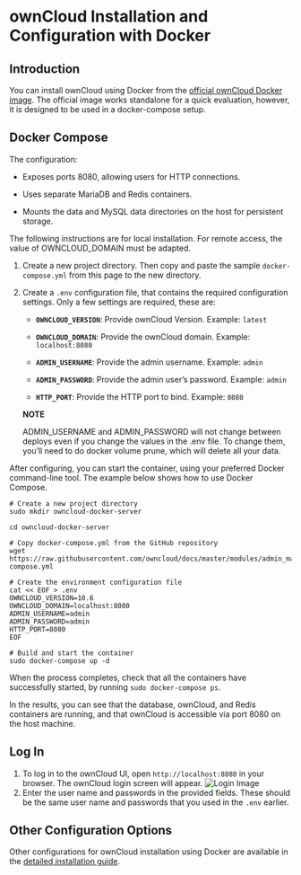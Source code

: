 # ownCloud Installation and Configuration with Docker 

## Introduction  

You can install ownCloud using Docker from the [official ownCloud Docker image](https://hub.docker.com/r/owncloud/server/tags/ "official ownCloud Docker image"). The official image works standalone for a quick evaluation, however, it is designed to be used in a docker-compose setup.  


## Docker Compose  

The configuration:

* Exposes ports 8080, allowing users for HTTP connections.

* Uses separate MariaDB and Redis containers.

* Mounts the data and MySQL data directories on the host for persistent storage.  

The following instructions are for local installation. For remote access, the value of OWNCLOUD_DOMAIN must be adapted.

1. Create a new project directory. Then copy and paste the sample `docker-compose.yml` from this page to the new directory.

2. Create a `.env` configuration file, that contains the required configuration settings. Only a few settings are required, these are:  

    * **`OWNCLOUD_VERSION`**: Provide ownCloud Version. Example: `latest`  

    * **`OWNCLOUD_DOMAIN`**: Provide the ownCloud domain. Example: `localhost:8080`  

    * **`ADMIN_USERNAME`**: Provide the admin username. Example: `admin`  

    * **`ADMIN_PASSWORD`**: Provide the admin user’s password. Example: `admin`  

    * **`HTTP_PORT`**: Provide the HTTP port to bind. Example: `8080`  

    **NOTE**  

    ADMIN_USERNAME and ADMIN_PASSWORD will not change between deploys even if you change the values in the .env 
    file. To change them, you’ll need to do docker volume prune, which will delete all your data.  

After configuring, you can start the container, using your preferred Docker command-line tool. The example below shows how to use Docker Compose.  

    # Create a new project directory
    sudo mkdir owncloud-docker-server

    cd owncloud-docker-server

    # Copy docker-compose.yml from the GitHub repository
    wget https://raw.githubusercontent.com/owncloud/docs/master/modules/admin_manual/examples/installation/docker/docker-compose.yml

    # Create the environment configuration file
    cat << EOF > .env
    OWNCLOUD_VERSION=10.6
    OWNCLOUD_DOMAIN=localhost:8080
    ADMIN_USERNAME=admin
    ADMIN_PASSWORD=admin
    HTTP_PORT=8080
    EOF

    # Build and start the container
    sudo docker-compose up -d  

When the process completes, check that all the containers have successfully started, by running `sudo docker-compose ps`.

In the results, you can see that the database, ownCloud, and Redis containers are running, and that ownCloud is accessible via port 8080 on the host machine.  

## Log In  

1. To log in to the ownCloud UI, open `http://localhost:8080` in your browser. The ownCloud login screen will appear. ![Login Image](https://doc.owncloud.com/server/10.6/admin_manual/_images/docker/owncloud-ui-login.png "Login Image")  
2. Enter the user name and passwords in the provided fields. These should be the same user name and passwords that you used in the `.env` earlier.  

## Other Configuration Options  

Other configurations for ownCloud installation using Docker are available in the [detailed installation guide](https://doc.owncloud.com/server/10.6/admin_manual/installation/docker/ "detailed installation guide"). 
